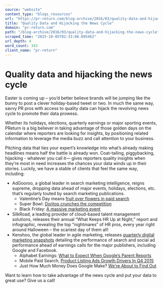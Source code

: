 ```yaml
---
source: "website"
content_type: "blogs_resources"
url: "https://pr-return.com/blog-archive/2016/03/quality-data-and-hijacking-the-news-cycle"
title: "Quality Data and Hijacking the News Cycle"
domain: "pr-return.com"
path: "/blog-archive/2016/03/quality-data-and-hijacking-the-news-cycle"
scraped_time: "2025-10-05T02:33:08.095462"
url_depth: 4
word_count: 343
client_name: "pr-return"
---
```


# Quality data and hijacking the news cycle

Easter is coming up – you’d better believe brands will be jumping like the bunny to post a clever holiday-based tweet or two. In much the same way, savvy PR pros with access to quality data can hijack the revolving news cycle to promote their data prowess.

Whether its holidays, elections, quarterly earnings or major sporting events, PReturn is a big believer in taking advantage of those golden days on the calendar where reporters are looking for insights, by positioning related information to leverage the media buzz and call attention to your business.

Pitching data that ties your expert’s knowledge into what’s already making headlines means half the battle is already won. Coat-tailing, piggybacking, hijacking - whatever you call it— gives reporters quality insights when they’re most in need increases the chances your data winds up in their stories. Luckily, we have a stable of clients that feel the same way, including:

*   AdGooroo, a global leader in search marketing intelligence, reigns supreme, dropping data ahead of major events, holidays, elections, etc. that’s regularly touted by search marketing publications.
    *   Valentine’s Day means [fruit over flowers in paid search](http://www.mediapost.com/publications/article/268957/valentines-day-fruits-flowers-and-bling-on-the.html)
    *   Super Bowl: [Doritos crunches the competition](http://www.mediapost.com/publications/article/268315/super-bowl-keywords-in-paid-search-link-cross-medi.html)
    *   Black Friday: [A massive marketing event](http://www.marketingdive.com/news/black-friday-a-history-of-the-massive-marketing-event/409844/)
*   SilkRoad, a leading provider of cloud-based talent management solutions, releases their annual “What Keeps HR Up at Night,” report and infographic, revealing the top “nightmares” of HR pros, every year right around Halloween – the scariest day of them all!
*   Kenshoo, the global leader in agile marketing, releases [quarterly digital marketing snapshots](http://kenshoo.com/digital-marketing-snapshot/) detailing the performance of search and social ad performance ahead of earnings calls for the major publishers, including Google and Facebook.
    *   Alphabet Earnings: [What to Expect When Google’s Parent Reports](http://blogs.wsj.com/digits/2016/02/01/alphabet-earnings-what-to-expect-when-googles-parent-reports/?mod=WSJBlog)
    *   Mobile Paid Search, [Product Listing Ads Growth Drivers In Q4 2015](http://www.mediapost.com/publications/article/267226/mobile-paid-search-product-listing-ads-growth-dri.html)
    *   Just How Much Money Does Google Make? [We're About to Find Out](http://www.thestreet.com/story/13442182/1/just-how-much-money-does-google-make-we-re-about-to-find-out.html)

Want to learn how to take advantage of the news cycle and put your data to great use? Give us a call!